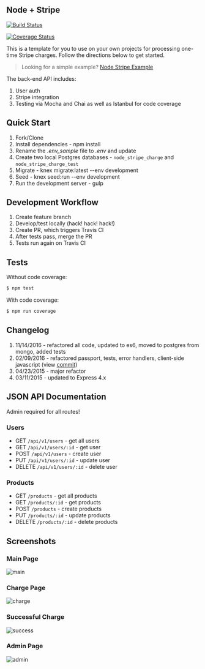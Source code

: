## Node + Stripe

[![Build Status](https://travis-ci.org/mjhea0/node-stripe-charge.svg?branch=master)](https://travis-ci.org/mjhea0/node-stripe-charge)

[![Coverage Status](https://coveralls.io/repos/github/mjhea0/node-stripe-charge/badge.svg?branch=master)](https://coveralls.io/github/mjhea0/node-stripe-charge?branch=master)

This is a template for you to use on your own projects for processing one-time Stripe charges. Follow the directions below to get started.

> Looking for a simple example? [Node Stripe Example](https://github.com/mjhea0/node-stripe-example)

The back-end API includes:

1. User auth
1. Stripe integration
1. Testing via Mocha and Chai as well as Istanbul for code coverage

## Quick Start

1. Fork/Clone
1. Install dependencies - npm install
1. Rename the *.env_sample* file to *.env* and update
1. Create two local Postgres databases - `node_stripe_charge` and `node_stripe_charge_test`
1. Migrate - knex migrate:latest --env development
1. Seed - knex seed:run --env development
1. Run the development server - gulp

## Development Workflow

1. Create feature branch
1. Develop/test locally (hack! hack! hack!)
1. Create PR, which triggers Travis CI
1. After tests pass, merge the PR
1. Tests run again on Travis CI

## Tests

Without code coverage:

```sh
$ npm test
```

With code coverage:

```sh
$ npm run coverage
```

## Changelog

1. 11/14/2016 - refactored all code, updated to es6, moved to postgres from mongo, added tests
1. 02/09/2016 - refactored passport, tests, error handlers, client-side javascript (view [commit](https://github.com/mjhea0/node-stripe-charge/commit/f32c6eb731dbf14b194ac07795671931100139b4))
1. 04/23/2015 - major refactor
1. 03/11/2015 - updated to Express 4.x

## JSON API Documentation

Admin required for all routes!

### Users

- GET `/api/v1/users` - get all users
- GET `/api/v1/users/:id` - get user
- POST `/api/v1/users` - create user
- PUT `/api/v1/users/:id` - update user
- DELETE `/api/v1/users/:id` - delete user

### Products

- GET `/products` - get all products
- GET `/products/:id` - get products
- POST `/products` - create products
- PUT `/products/:id` - update products
- DELETE `/products/:id` - delete products

## Screenshots

### Main Page

![main](https://raw.github.com/mjhea0/node-stripe-charge/master/images/main.png)

### Charge Page

![charge](https://raw.github.com/mjhea0/node-stripe-charge/master/images/charge.png)

### Successful Charge

![success](https://raw.github.com/mjhea0/node-stripe-charge/master/images/success.png)

### Admin Page

![admin](https://raw.github.com/mjhea0/node-stripe-charge/master/images/admin.png)
